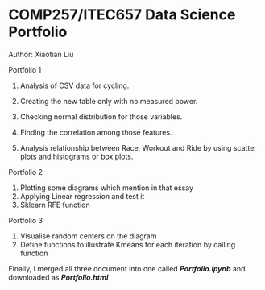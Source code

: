 COMP257/ITEC657 Data Science Portfolio 
===

Author: Xiaotian Liu



Portfolio 1

1. Analysis of CSV data for cycling.

2. Creating the new table only with no measured power.
3. Checking normal distribution for those variables.
4. Finding the correlation among those features.
5. Analysis relationship between Race, Workout and Ride by using scatter plots and histograms or box plots.



Portfolio 2

1. Plotting some diagrams which mention in that essay
2. Applying Linear regression and test it
3. Sklearn RFE function



Portfolio 3

1. Visualise random centers on the diagram
2. Define functions to illustrate Kmeans for each iteration by calling function



Finally, I merged all three document into one called ***Portfolio.ipynb*** and downloaded as ***Portfolio.html***